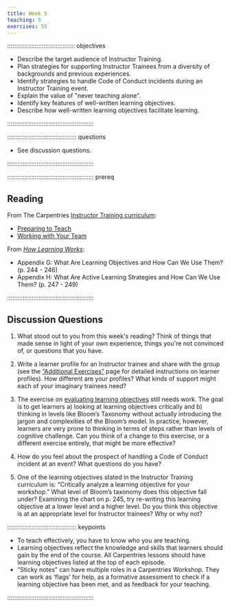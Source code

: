 ```yaml
---
title: Week 5
teaching: 5
exercises: 55
---
```


::::::::::::::::::::::::::::::::::::::: objectives

- Describe the target audience of Instructor Training.
- Plan strategies for supporting Instructor Trainees from a diversity of backgrounds and previous experiences. 
- Identify strategies to handle Code of Conduct incidents during an Instructor Training event.
- Explain the value of "never teaching alone".
- Identify key features of well-written learning objectives.
-	Describe how well-written learning objectives facilitate learning.

::::::::::::::::::::::::::::::::::::::::::::::::::

:::::::::::::::::::::::::::::::::::::::: questions

- See discussion questions.

::::::::::::::::::::::::::::::::::::::::::::::::::

:::::::::::::::::::::::::::::::::::::::::::::::::: prereq

## Reading

From The Carpentries [Instructor Training curriculum](https://carpentries.github.io/instructor-training/instructor/index.html): 

* [Preparing to Teach](https://carpentries.github.io/instructor-training/instructor/18-preparation.html)
* [Working with Your Team](https://carpentries.github.io/instructor-training/instructor/21-management.html)

From [*How Learning Works*](https://www.worldcat.org/title/how-learning-works-seven-research-based-principles-for-smart-teaching/oclc/468969206):

* Appendix G: What Are Learning Objectives and How Can We Use Them? (p. 244 - 246)
* Appendix H: What Are Active Learning Strategies and How Can We Use Them? (p. 247 - 249)

::::::::::::::::::::::::::::::::::::::::::::::::::


## Discussion Questions

1. What stood out to you from this week's reading? Think of things that made sense in light of your own experience, things you're not convinced of, or questions that you have.

1. Write a learner profile for an Instructor trainee and share with the group (see the [“Additional Exercises”](https://carpentries.github.io/instructor-training/additional_exercises#episode-15-preparing-to-teach) page for detailed instructions on learner profiles). How different are your profiles? What kinds of support might each of your imaginary trainees need?

1. The exercise on [evaluating learning objectives](https://carpentries.github.io/instructor-training/18-preparation#evaluate-learning-objectives) still needs work. The goal is to get learners a) looking at learning objectives critically and b) thinking in levels like Bloom’s Taxonomy without actually introducing the jargon and complexities of the Bloom’s model. In practice, however, learners are very prone to thinking in terms of steps rather than levels of cognitive challenge. Can you think of a change to this exercise, or a different exercise entirely, that might be more effective?

1. How do you feel about the prospect of handling a Code of Conduct incident at an event? What questions do you have?

1. One of the learning objectives stated in the Instructor Training curriculum is: “Critically analyze a learning objective for your workshop.” What level of Bloom’s taxonomy does this objective fall under? Examining the chart on p. 245, try re-writing this learning objective at a lower level and a higher level. Do you think this objective is at an appropriate level for Instructor trainees? Why or why not?


:::::::::::::::::::::::::::::::::::::::: keypoints

- To teach effectively, you have to know who you are teaching.
- Learning objectives reflect the knowledge and skills that learners should gain by the end of the course. All Carpentries lessons should have learning objectives listed at the top of each episode.
- “Sticky notes” can have multiple roles in a Carpentries Workshop. They can work as ‘flags’ for help, as a formative assessment to check if a learning objective has been met, and as feedback for your teaching.
  
::::::::::::::::::::::::::::::::::::::::::::::::::


